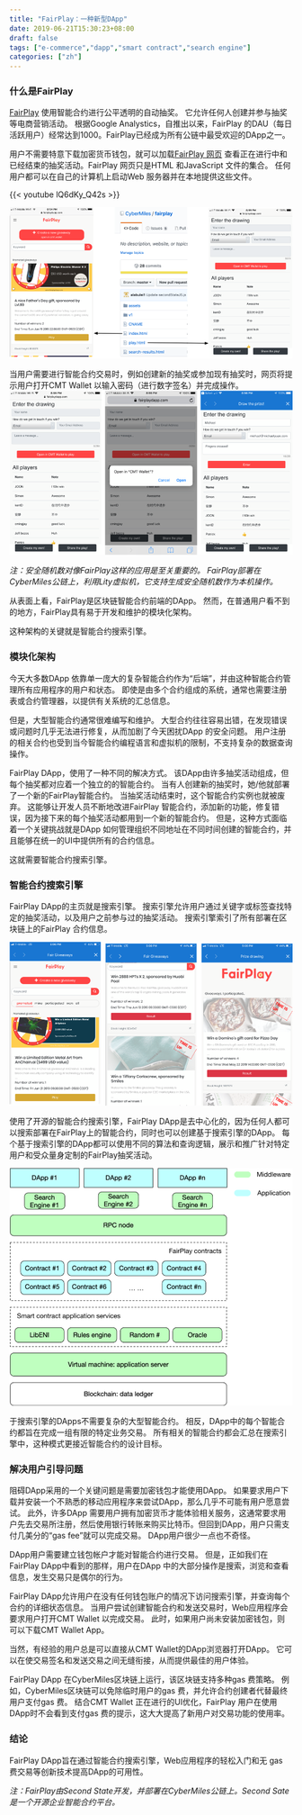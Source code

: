 ```yaml
---
title: "FairPlay：一种新型DApp"
date: 2019-06-21T15:30:23+08:00
draft: false
tags: ["e-commerce","dapp","smart contract","search engine"] 
categories: ["zh"] 
---
```



### 什么是FairPlay

[FairPlay](https://www.fairplaydapp.com/) 使用智能合约进行公平透明的自动抽奖。 它允许任何人创建并参与抽奖等电商营销活动。 根据Google Analystics，自推出以来，FairPlay 的DAU（每日活跃用户）经常达到1000。FairPlay已经成为所有公链中最受欢迎的DApp之一。

用户不需要特意下载加密货币钱包，就可以加载[FairPlay 网页](www.fairplaydapp.com) 查看正在进行中和已经结束的抽奖活动。FairPlay 网页只是HTML 和JavaScript 文件的集合。 任何用户都可以在自己的计算机上启动Web 服务器并在本地提供这些文件。

{{< youtube lQ6dKy_Q42s >}}

![](/images/20190620-fairplay-dapp-01.png)

当用户需要进行智能合约交易时，例如创建新的抽奖或参加现有抽奖时，网页将提示用户打开CMT Wallet 以输入密码（进行数字签名）并完成操作。
![](/images/20190620-fairplay-dapp-02.png)

*注：安全随机数对像FairPlay这样的应用是至关重要的。 FairPlay部署在CyberMiles公链上，利用Lity虚拟机，它支持生成安全随机数作为本机操作。*

从表面上看，FairPlay是区块链智能合约前端的DApp。 然而，在普通用户看不到的地方，FairPlay具有易于开发和维护的模块化架构。

这种架构的关键就是智能合约搜索引擎。

### 模块化架构

今天大多数DApp 依靠单一庞大的复杂智能合约作为“后端”，并由这种智能合约管理所有应用程序的用户和状态。 即使是由多个合约组成的系统，通常也需要注册表或合约管理器，以提供有关系统的汇总信息。


但是，大型智能合约通常很难编写和维护。 大型合约往往容易出错，在发现错误或问题时几乎无法进行修复，从而加剧了今天困扰DApp 的安全问题。 用户注册的相关合约也受到当今智能合约编程语言和虚拟机的限制，不支持复杂的数据查询操作。

FairPlay DApp，使用了一种不同的解决方式。 该DApp由许多抽奖活动组成，但每个抽奖都对应着一个独立的的智能合约。 当有人创建新的抽奖时，她/他就部署了一个新的FairPlay智能合约。 当抽奖活动结束时，这个智能合约实例也就被废弃。 这能够让开发人员不断地改进FairPlay 智能合约，添加新的功能，修复错误，因为接下来的每个抽奖活动都用到一个新的智能合约。 但是，这种方式面临着一个关键挑战就是DApp 如何管理组织不同地址在不同时间创建的智能合约，并且能够在统一的UI中提供所有的合约信息。 

这就需要智能合约搜索引擎。

### 智能合约搜索引擎

FairPlay DApp的主页就是搜索引擎。 搜索引擎允许用户通过关键字或标签查找特定的抽奖活动，以及用户之前参与过的抽奖活动。 搜索引擎索引了所有部署在区块链上的FairPlay 合约信息。

![](/images/20190620-fairplay-dapp-03.png)

使用了开源的智能合约搜索引擎，FairPlay DApp是去中心化的，因为任何人都可以搜索部署在FairPlay上的智能合约，同时也可以创建基于搜索引擎的DApp。 每个基于搜索引擎的DApp都可以使用不同的算法和查询逻辑，展示和推广针对特定用户和受众量身定制的FairPlay抽奖活动。

![](/images/20190620-fairplay-dapp-04.png)

于搜索引擎的DApps不需要复杂的大型智能合约。 相反，DApp中的每个智能合约都旨在完成一组有限的特定业务交易。 所有相关的智能合约都会汇总在搜索引擎中，这种模式更接近智能合约的设计目标。

### 解决用户引导问题

阻碍DApp采用的一个关键问题是需要加密钱包才能使用DApp。 如果要求用户下载并安装一个不熟悉的移动应用程序来尝试DApp，那么几乎不可能有用户愿意尝试。 此外，许多DApp 需要用户拥有加密货币才能体验相关服务，这通常要求用户先去交易所注册，然后使用银行转账来购买比特币。但回到DApp，用户只需支付几美分的“gas fee”就可以完成交易。 DApp用户很少一点也不奇怪。

DApp用户需要建立钱包帐户才能对智能合约进行交易。 但是，正如我们在FairPlay DApp中看到的那样，用户在DApp 中的大部分操作是搜索，浏览和查看信息，发生交易只是偶尔的行为。

FairPlay DApp允许用户在没有任何钱包账户的情况下访问搜索引擎，并查询每个合约的详细状态信息。 当用户尝试创建智能合约和发送交易时，Web应用程序会要求用户打开CMT Wallet 以完成交易。 此时，如果用户尚未安装加密钱包，则可以下载CMT Wallet App。

当然，有经验的用户总是可以直接从CMT Wallet的DApp浏览器打开DApp。 它可以在使交易签名和发送交易之间无缝衔接，从而提供最佳的用户体验。


FairPlay DApp 在CyberMiles区块链上运行，该区块链支持多种gas 费策略。 例如，CyberMiles区块链可以免除临时用户的gas 费，并允许合约创建者代替最终用户支付gas 费。 结合CMT Wallet 正在进行的UI优化，FairPlay 用户在使用DApp时不会看到支付gas 费的提示，这大大提高了新用户对交易功能的使用率。

### 结论

FairPlay DApp旨在通过智能合约搜索引擎，Web应用程序的轻松入门和无 gas 费交易等创新技术提高DApp的可用性。 

*注：FairPlay由Second State开发，并部署在CyberMiles公链上。Second Sate是一个开源企业智能合约平台。*
